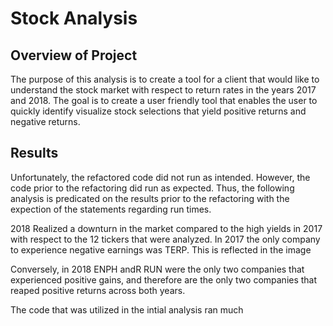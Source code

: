 # Stock Analysis
## Overview of Project
The purpose of this analysis is to create a tool for a client that would like to understand the stock market with respect to return rates in the years 2017 and 2018. The goal is to create a user friendly tool that enables the user to quickly identify visualize stock selections that yield positive returns and negative returns.

## Results
Unfortunately, the refactored code did not run as intended. However, the code prior to the refactoring did run as expected. Thus, the following analysis is predicated on the results prior to the refactoring with the expection of the statements regarding run times. 

2018 Realized a downturn in the market compared to the high yields in 2017 with respect to the 12 tickers that were analyzed. In 2017 the only company to experience negative earnings was TERP. This is reflected in the image 

Conversely, in 2018 ENPH andR RUN were the only two companies that experienced positive gains, and therefore are the only two companies that reaped positive returns across both years.

The code that was utilized in the intial analysis ran much
